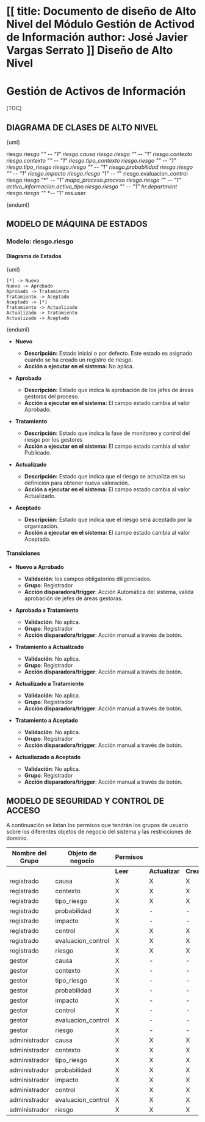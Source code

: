 [[
title: Documento de diseño de Alto Nivel del Módulo Gestión de Activod de Información
author: José Javier Vargas Serrato
]]
Diseño de Alto Nivel
====================

Gestión de Activos de Información
============================

[TOC]

DIAGRAMA DE CLASES DE ALTO NIVEL
--------------------------------

{uml}

  riesgo.riesgo "*" *-- "1" riesgo.causa
  riesgo.riesgo "*" *-- "1" riesgo.contexto
  riesgo.contexto "*" *-- "1" riesgo.tipo_contexto
  riesgo.riesgo "*" *-- "1" riesgo.tipo_riesgo
  riesgo.riesgo "*" *-- "1" riesgo.probabilidad
  riesgo.riesgo "*" *-- "1" riesgo.impacto
  riesgo.riesgo "1" --* "*" riesgo.evaluacion_control
  riesgo.riesgo "*" *-- "1" mapa_proceso.proceso
  riesgo.riesgo "*" *-- "1" activo_informacion.activo_tipo
  riesgo.riesgo "*" *-- "1" hr.department
  riesgo.riesgo "*" *-- "1" res.user

{enduml}

MODELO DE MÁQUINA DE ESTADOS
----------------------------

### Modelo: riesgo.riesgo

#### Diagrama de Estados

{uml}

    [*] -> Nuevo
    Nuevo -> Aprobado
    Aprobado -> Tratamiento
    Tratamiento -> Aceptado
    Aceptado -> [*]
    Tratamiento -> Actualizado
    Actualizado -> Tratamiento
    Actualizado -> Aceptado

{enduml}

- **Nuevo**
    - **Descripción:** Estado inicial o por defecto. Este estado es asignado cuando se ha creado un registro de riesgo.
    - **Acción a ejecutar en el sistema:** No aplica.

- **Aprobado**
    - **Descripción:** Estado que indica la aprobación de los jefes de áreas gestoras del proceso.
    - **Acción a ejecutar en el sistema:** El campo estado cambia al valor Aprobado.

- **Tratamiento**
    - **Descripción:** Estado que indica la fase de monitoreo y control del riesgo por los gestores
    - **Acción a ejecutar en el sistema:** El campo estado cambia al valor Publicado.

- **Actualizado**
    - **Descripción:** Estado que indica que el riesgo se actualiza en su definición para obtener nueva valoración.
    - **Acción a ejecutar en el sistema:** El campo estado cambia al valor Actualizado.

- **Aceptado**
    - **Descripción:** Estado que indica que el riesgo será aceptado por la organización.
    - **Acción a ejecutar en el sistema:** El campo estado cambia al valor Aceptado.

#### Transiciones

- **Nuevo a Aprobado**
    - **Validación**: los campos obligatorios diligenciados.
    - **Grupo**: Registrador
    - **Acción disparadora/trigger**: Acción Automática del sistema, valida aprobación de jefes de áreas gestoras.

- **Aprobado a Tratamiento**
    - **Validación**: No aplica.
    - **Grupo**: Registrador
    - **Acción disparadora/trigger**: Acción manual a través de botón.

- **Tratamiento a Actualizado**
    - **Validación**: No aplica.
    - **Grupo**: Registrador
    - **Acción disparadora/trigger**: Acción manual a través de botón.

- **Actualizado a Tratamiento**
    - **Validación**: No aplica.
    - **Grupo**: Registrador
    - **Acción disparadora/trigger**: Acción manual a través de botón.

- **Tratamiento a Aceptado**
    - **Validación**: No aplica.
    - **Grupo**: Registrador
    - **Acción disparadora/trigger**: Acción manual a través de botón.

- **Actualiazado a Aceptado**
    - **Validación**: No aplica.
    - **Grupo**: Registrador
    - **Acción disparadora/trigger**: Acción manual a través de botón.


MODELO DE SEGURIDAD Y CONTROL DE ACCESO
---------------------------------------

A continuación se listan los permisos que tendrán los grupos de usuario sobre los diferentes objetos de negocio del sistema y las restricciones de dominio.
<center>

|Nombre del Grupo|Objeto de negocio|Permisos||||Restricciones de dominio|
|--------|-------|--------|-------|--------|-------|-------|
|||**Leer**|**Actualizar**|**Crear**|**Borrar**||
|registrado|causa|X|X|X|-|-|
|registrado|contexto|X|X|X|-|-|
|registrado|tipo_riesgo|X|X|X|-|-|
|registrado|probabilidad|X|-|-|-|-|
|registrado|impacto|X|-|-|-|-|
|registrado|control|X|X|X|-|-|
|registrado|evaluacion_control|X|X|X|-|-|
|registrado|riesgo|X|X|X|-|-|
|gestor|causa|X|-|-|-|-|
|gestor|contexto|X|-|-|-|-|
|gestor|tipo_riesgo|X|-|-|-|-|
|gestor|probabilidad|X|-|-|-|-|
|gestor|impacto|X|-|-|-|-|
|gestor|control|X|-|-|-|-|
|gestor|evaluacion_control|X|-|-|-|-|
|gestor|riesgo|X|-|-|-|-|
|administrador|causa|X|X|X|X|-|
|administrador|contexto|X|X|X|X|-|
|administrador|tipo_riesgo|X|X|X|X|-|
|administrador|probabilidad|X|X|X|X|-|
|administrador|impacto|X|X|X|X|-|
|administrador|control|X|X|X|X|-|
|administrador|evaluacion_control|X|X|X|X|-|
|administrador|riesgo|X|X|X|X|-|

</center>
